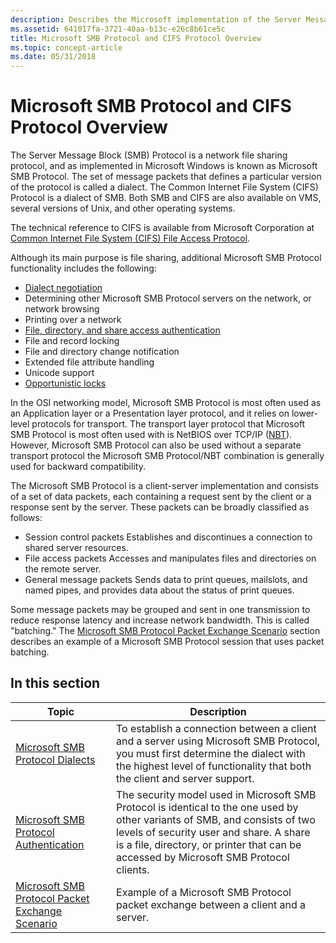 ```yaml
---
description: Describes the Microsoft implementation of the Server Message Block (SMB) Protocol.
ms.assetid: 641017fa-3721-40aa-b13c-e26c8b61ce5c
title: Microsoft SMB Protocol and CIFS Protocol Overview
ms.topic: concept-article
ms.date: 05/31/2018
---
```


# Microsoft SMB Protocol and CIFS Protocol Overview

The Server Message Block (SMB) Protocol is a network file sharing protocol, and as implemented in Microsoft Windows is known as Microsoft SMB Protocol. The set of message packets that defines a particular version of the protocol is called a dialect. The Common Internet File System (CIFS) Protocol is a dialect of SMB. Both SMB and CIFS are also available on VMS, several versions of Unix, and other operating systems.

The technical reference to CIFS is available from Microsoft Corporation at [Common Internet File System (CIFS) File Access Protocol](/openspecs/windows_protocols/ms-cifs/d416ff7c-c536-406e-a951-4f04b2fd1d2b).

Although its main purpose is file sharing, additional Microsoft SMB Protocol functionality includes the following:

-   [Dialect negotiation](microsoft-smb-protocol-dialects.md)
-   Determining other Microsoft SMB Protocol servers on the network, or network browsing
-   Printing over a network
-   [File, directory, and share access authentication](microsoft-smb-protocol-authentication.md)
-   File and record locking
-   File and directory change notification
-   Extended file attribute handling
-   Unicode support
-   [Opportunistic locks](opportunistic-locks.md)

In the OSI networking model, Microsoft SMB Protocol is most often used as an Application layer or a Presentation layer protocol, and it relies on lower-level protocols for transport. The transport layer protocol that Microsoft SMB Protocol is most often used with is NetBIOS over TCP/IP ([NBT](/previous-versions//bb870909(v=vs.85))). However, Microsoft SMB Protocol can also be used without a separate transport protocol the Microsoft SMB Protocol/NBT combination is generally used for backward compatibility.

The Microsoft SMB Protocol is a client-server implementation and consists of a set of data packets, each containing a request sent by the client or a response sent by the server. These packets can be broadly classified as follows:

-   Session control packets Establishes and discontinues a connection to shared server resources.
-   File access packets Accesses and manipulates files and directories on the remote server.
-   General message packets Sends data to print queues, mailslots, and named pipes, and provides data about the status of print queues.

Some message packets may be grouped and sent in one transmission to reduce response latency and increase network bandwidth. This is called "batching." The [Microsoft SMB Protocol Packet Exchange Scenario](microsoft-smb-protocol-packet-exchange-scenario.md) section describes an example of a Microsoft SMB Protocol session that uses packet batching.

## In this section



| Topic                                                                                                             | Description                                                                                                                                                                                                                                                                 |
|-------------------------------------------------------------------------------------------------------------------|-----------------------------------------------------------------------------------------------------------------------------------------------------------------------------------------------------------------------------------------------------------------------------|
| [Microsoft SMB Protocol Dialects](microsoft-smb-protocol-dialects.md)<br/>                                 | To establish a connection between a client and a server using Microsoft SMB Protocol, you must first determine the dialect with the highest level of functionality that both the client and server support.<br/>                                                      |
| [Microsoft SMB Protocol Authentication](microsoft-smb-protocol-authentication.md)<br/>                     | The security model used in Microsoft SMB Protocol is identical to the one used by other variants of SMB, and consists of two levels of security user and share. A share is a file, directory, or printer that can be accessed by Microsoft SMB Protocol clients.<br/> |
| [Microsoft SMB Protocol Packet Exchange Scenario](microsoft-smb-protocol-packet-exchange-scenario.md)<br/> | Example of a Microsoft SMB Protocol packet exchange between a client and a server.<br/>                                                                                                                                                                               |



 

 

